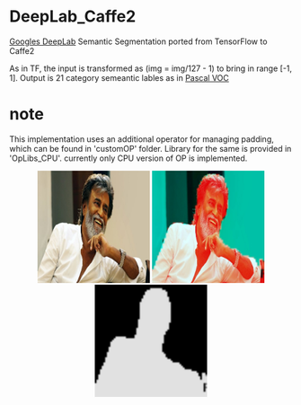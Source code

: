 # DeepLab_Caffe2
[Googles DeepLab](https://github.com/tensorflow/models/tree/master/research/deeplab) Semantic Segmentation ported from TensorFlow to Caffe2

As in TF, the input is transformed as (img = img/127 - 1) to bring in range [-1, 1].
Output is 21 category semeantic lables as in [Pascal VOC](https://github.com/NVIDIA/DIGITS/blob/master/examples/semantic-segmentation/pascal-voc-classes.txt)

# note
This implementation uses an additional operator for managing padding, which can be found in 'customOP' folder. Library for the same is provided in 'OpLibs_CPU'.
currently only CPU version of OP is implemented.



<p align="center">
  <img src="SampleOutput/img.jpg" width="200" />
  <img src="SampleOutput/visualize.jpg" width="200"/>
  <img src="SampleOutput/lable.jpg" width="200"/>
  
</p>
